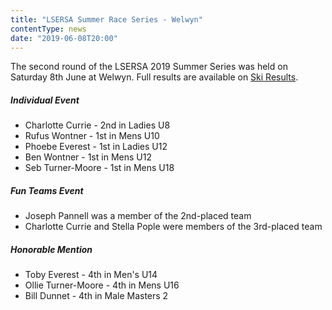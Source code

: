 ```yaml
---
title: "LSERSA Summer Race Series - Welwyn"
contentType: news
date: "2019-06-08T20:00"
---
```


The second round of the LSERSA 2019 Summer Series was held on Saturday 8th June at Welwyn. Full
results are available on [Ski Results](https://skiresults.co.uk/events/1007).

##### Individual Event
* Charlotte Currie - 2nd in Ladies U8
* Rufus Wontner - 1st in Mens U10
* Phoebe Everest - 1st in Ladies U12
* Ben Wontner - 1st in Mens U12
* Seb Turner-Moore - 1st in Mens U18

##### Fun Teams Event
* Joseph Pannell was a member of the 2nd-placed team
* Charlotte Currie and Stella Pople were members of the 3rd-placed team


##### Honorable Mention
* Toby Everest - 4th in Men's U14
* Ollie Turner-Moore - 4th in Mens U16
* Bill Dunnet - 4th in Male Masters 2